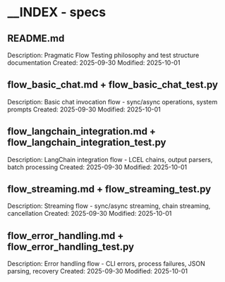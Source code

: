 # __INDEX - specs

## README.md
Description: Pragmatic Flow Testing philosophy and test structure documentation
Created: 2025-09-30
Modified: 2025-10-01

## flow_basic_chat.md + flow_basic_chat_test.py
Description: Basic chat invocation flow - sync/async operations, system prompts
Created: 2025-09-30
Modified: 2025-10-01

## flow_langchain_integration.md + flow_langchain_integration_test.py
Description: LangChain integration flow - LCEL chains, output parsers, batch processing
Created: 2025-09-30
Modified: 2025-10-01

## flow_streaming.md + flow_streaming_test.py
Description: Streaming flow - sync/async streaming, chain streaming, cancellation
Created: 2025-09-30
Modified: 2025-10-01

## flow_error_handling.md + flow_error_handling_test.py
Description: Error handling flow - CLI errors, process failures, JSON parsing, recovery
Created: 2025-09-30
Modified: 2025-10-01
